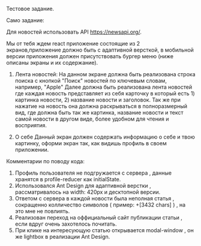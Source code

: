 Тестовое задание.

Само задание:

Для новостей использовать API https://newsapi.org/.

Мы от тебя ждем react приложение состоящие из 2 экранов,приложение должно быть с адаптивной версткой, в мобильной версии приложения должен присутствовать бургер меню (ниже описаны экраны и их содержание).

1. Лента новостей:
На данном экране должна быть реализована строка поиска с кнопкой "Поиск" новостей по ключевым словам, например, "Apple"
Далее должна быть реализована лента новостей где каждая новость представляет из себя карточку в который есть 1) картинка новости, 2) название новости и заголовок. Так же при нажатие на новость она должна раскрываться в полноразмерный вид, где должна быть так же картинка, название новости и текст самой новости в другом виде, более удобном для чтения и восприятия.

2. О себе
Данный экран должен содержать информацию о себе и твою картинку, оформи экран так, как видишь профиль в своем приложении.

Комментарии по поводу кода:
1. Профиль пользователя не подгружается с сервера , данные хранятся в profile-reducer как initialState.
2. Использовался Ant Design для адаптивной верстки , рассматривалось на width: 420px и десктопной версии.
3. Ответом с сервера в каждой новости была неполная статья , сокращенно колличество символов ( пример: +[3432 chars] ) , на это мне не повлиять.
4. Реализован переход на оффициальный сайт публикации статьи , если вдруг очень захотелось почитать.
5. При клике на интересующую статью открывается modal-window , он же lightbox в реализации Ant Design.
